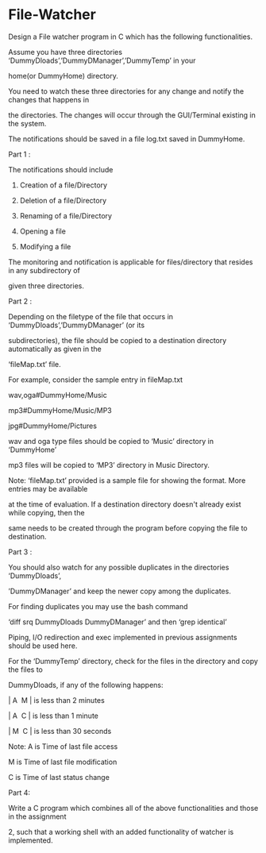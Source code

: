 # File-Watcher
Design a File watcher program in C which has the following functionalities.

Assume you have three directories ‘DummyDloads’,’DummyDManager’,’DummyTemp’ in your

home(or DummyHome) directory.

You need to watch these three directories for any change and notify the changes that happens in

the directories. The changes will occur through the GUI/Terminal existing in the system.

The notifications should be saved in a file log.txt saved in DummyHome.

Part 1 :

The notifications should include

1) Creation of a file/Directory

2) Deletion of a file/Directory

3) Renaming of a file/Directory

4) Opening a file

5) Modifying a file

The monitoring and notification is applicable for files/directory that resides in any subdirectory of

given three directories.

Part 2 :

Depending on the filetype of the file that occurs in ‘DummyDloads’,’DummyDManager’ (or its

subdirectories), the file should be copied to a destination directory automatically as given in the

‘fileMap.txt’ file.

For example, consider the sample entry in fileMap.txt

wav,oga#DummyHome/Music

mp3#DummyHome/Music/MP3

jpg#DummyHome/Pictures

wav and oga type files should be copied to ‘Music’ directory in ‘DummyHome’

mp3 files will be copied to ‘MP3’ directory in Music Directory.

Note: ‘fileMap.txt’ provided is a sample file for showing the format. More entries may be available

at the time of evaluation. If a destination directory doesn't already exist while copying, then the

same needs to be created through the program before copying the file to destination.

Part 3 :

You should also watch for any possible duplicates in the directories ‘DummyDloads’,

’DummyDManager’ and keep the newer copy among the duplicates.

For finding duplicates you may use the bash command

‘diff ­srq DummyDloads DummyDManager’ and then ‘grep identical’

Piping, I/O redirection and exec implemented in previous assignments should be used here.

For the ‘DummyTemp’ directory, check for the files in the directory and copy the files to

DummyDloads, if any of the following happens:

| A ­ M | is less than 2 minutes

| A ­ C | is less than 1 minute

| M ­ C | is less than 30 seconds

Note: A is Time of last file access

M is Time of last file modification

C is Time of last status change

Part 4:

Write a C program which combines all of the above functionalities and those in the assignment

2, such that a working shell with an added functionality of watcher is implemented.
